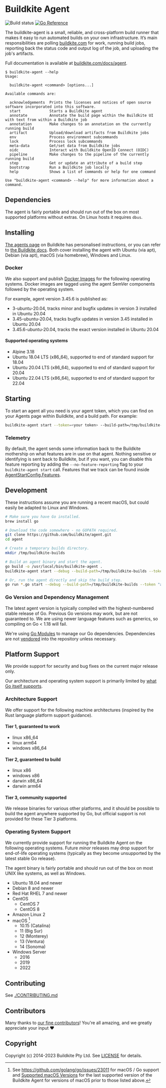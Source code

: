 # Buildkite Agent

![Build status](https://badge.buildkite.com/08e4e12a0a1e478f0994eb1e8d51822c5c74d395.svg?branch=main)
[![Go Reference](https://pkg.go.dev/badge/github.com/buildkite/agent/v3.svg)](https://pkg.go.dev/github.com/buildkite/agent/v3)

The buildkite-agent is a small, reliable, and cross-platform build runner that
makes it easy to run automated builds on your own infrastructure. It’s main
responsibilities are polling [buildkite.com](https://buildkite.com/) for work,
running build jobs, reporting back the status code and output log of the job,
and uploading the job's artifacts.

Full documentation is available at
[buildkite.com/docs/agent](https://buildkite.com/docs/agent).

```text
$ buildkite-agent --help
Usage:

  buildkite-agent <command> [options...]

Available commands are:

  acknowledgements  Prints the licenses and notices of open source software incorporated into this software.
  start             Starts a Buildkite agent
  annotate          Annotate the build page within the Buildkite UI with text from within a Buildkite job
  annotation        Make changes to an annotation on the currently running build
  artifact          Upload/download artifacts from Buildkite jobs
  env               Process environment subcommands
  lock              Process lock subcommands
  meta-data         Get/set data from Buildkite jobs
  oidc              Interact with Buildkite OpenID Connect (OIDC)
  pipeline          Make changes to the pipeline of the currently running build
  step              Get or update an attribute of a build step
  bootstrap         Run a Buildkite job locally
  help              Shows a list of commands or help for one command

Use "buildkite-agent <command> --help" for more information about a command.
```

## Dependencies

The agent is fairly portable and should run out of the box on most supported
platforms without extras. On Linux hosts it requires `dbus`.

## Installing

[The agents page](https://buildkite.com/organizations/-/agents) on Buildkite has
personalised instructions, or you can refer to
[the Buildkite docs](https://buildkite.com/docs/agent/v3/installation). Both
cover installing the agent with Ubuntu (via apt), Debian (via apt), macOS (via
homebrew), Windows and Linux.

### Docker

We also support and publish
[Docker Images](https://hub.docker.com/r/buildkite/agent) for the following
operating systems. Docker images are tagged using the agent SemVer components
followed by the operating system.

For example, agent version 3.45.6 is published as:

- 3-ubuntu-20.04, tracks minor and bugfix updates in version 3 installed in
  Ubuntu 20.04
- 3.45-ubuntu-20.04, tracks bugfix updates in version 3.45 installed in Ubuntu
  20.04
- 3.45.6-ubuntu-20.04, tracks the exact version installed in Ubuntu 20.04

#### Supported operating systems

- Alpine 3.18
- Ubuntu 18.04 LTS (x86_64), supported to end of standard support for 18.04
- Ubuntu 20.04 LTS (x86_64), supported to end of standard support for 20.04
- Ubuntu 22.04 LTS (x86_64), supported to end of standard support for 22.04

## Starting

To start an agent all you need is your agent token, which you can find on your
Agents page within Buildkite, and a build path. For example:

```bash
buildkite-agent start --token=<your token> --build-path=/tmp/buildkite-builds
```

### Telemetry

By default, the agent sends some information back to the Buildkite mothership on
what features are in use on that agent. Nothing sensitive or identifying is sent
back to Buildkite, but if you want, you can disable this feature reporting by
adding the `--no-feature-reporting` flag to your `buildkite-agent start` call.
Features that we track can be found inside
[AgentStartConfig.Features](https://github.com/search?q=repo%3Abuildkite%2Fagent+language%3Ago+symbol%3AAgentStartConfig.Features+&type=code).

## Development

These instructions assume you are running a recent macOS, but could easily be
adapted to Linux and Windows.

```bash
# Make sure you have Go installed.
brew install go

# Download the code somewhere - no GOPATH required.
git clone https://github.com/buildkite/agent.git
cd agent

# Create a temporary builds directory.
mkdir /tmp/buildkite-builds

# Build an agent binary and start the agent.
go build -o /usr/local/bin/buildkite-agent .
buildkite-agent start --debug --build-path=/tmp/buildkite-builds --token "abc"

# Or, run the agent directly and skip the build step.
go run *.go start --debug --build-path=/tmp/buildkite-builds --token "abc"
```

### Go Version and Dependency Management

The latest agent version is typically compiled with the highest-numbered stable
release of Go. Previous Go versions may work, but are not guaranteed to. We are
using newer language features such as generics, so compiling on Go < 1.18 will
fail.

We're using [Go Modules](https://github.com/golang/go/wiki/Modules) to manage
our Go dependencies. Dependencies are not
[vendored](https://go.dev/ref/mod#go-mod-vendor) into the repository unless
necessary.

## Platform Support

We provide support for security and bug fixes on the current major release
only.

Our architecture and operating system support is primarily limited by
[what Go itself supports](https://github.com/golang/go/wiki/MinimumRequirements).

### Architecture Support

We offer support for the following machine architectures (inspired by the Rust
language platform support guidance).

#### Tier 1, guaranteed to work

- linux x86_64
- linux arm64
- windows x86_64

#### Tier 2, guaranteed to build

- linux x86
- windows x86
- darwin x86_64
- darwin arm64

#### Tier 3, community supported

We release binaries for various other platforms, and it should be possible to
build the agent anywhere supported by Go, but official support is not provided
for these Tier 3 platforms.

### Operating System Support

We currently provide support for running the Buildkite Agent on the following
operating systems. Future _minor_ releases may drop support for end-of-life
operating systems (typically as they become unsupported by the latest stable Go
release).

The agent binary is fairly portable and should run out of the box on most UNIX
like systems, as well as Windows.

- Ubuntu 18.04 and newer
- Debian 8 and newer
- Red Hat RHEL 7 and newer
- CentOS
  - CentOS 7
  - CentOS 8
- Amazon Linux 2
- macOS [^1]
  - 10.15 (Catalina)
  - 11 (Big Sur)
  - 12 (Monterey)
  - 13 (Ventura)
  - 14 (Sonoma)
- Windows Server
  - 2016
  - 2019
  - 2022

[^1]: See https://github.com/golang/go/issues/23011 for macOS / Go support and
[Supported macOS Versions](./docs/macos.md) for the last supported version of the
Buildkite Agent for versions of macOS prior to those listed above.

## Contributing

See [./CONTRIBUTING.md](./CONTRIBUTING.md)

## Contributors

Many thanks to
[our fine contributors](https://github.com/buildkite/agent/graphs/contributors)!
You're all amazing, and we greatly appreciate your input ❤️

## Copyright

Copyright (c) 2014-2023 Buildkite Pty Ltd.
See [LICENSE](./LICENSE.txt) for details.
